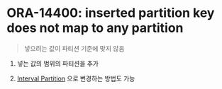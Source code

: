 ORA-14400: inserted partition key does not map to any partition
===
>넣으려는 값이 파티션 기준에 맞지 않음

1. 넣는 값의 범위의 파티션을 추가

1. [Interval Partition](../partition/README.md#파티션-테이블-기타-구성) 으로 변경하는 방법도 가능
